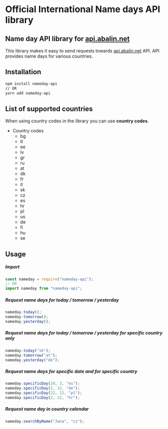 # Official International Name days API library

## Name day API library for [api.abalin.net](https://api.abalin.net)

This library makes it easy to send requests towards [api.abalin.net](https://api.abalin.net) API.
API provides name days for various countries.

## Installation

```bash
npm install nameday-api
// OR
yarn add nameday-api
```

## List of supported countries

When using country codes in the library you can use **country codes**.

- Country codes
  - bg
  - lt
  - ee
  - lv
  - gr
  - ru
  - at
  - dk
  - fr
  - it
  - sk
  - cz
  - es
  - hr
  - pl
  - us
  - de
  - fi
  - hu
  - se

## Usage

##### Import

```javascript
const nameday = require("nameday-api");
// OR
import nameday from "nameday-api";
```

##### Request name days for today / tomorrow / yesterday

```javascript
nameday.today();
nameday.tomorrow();
nameday.yesterday();
```

##### Request name days for today / tomorrow / yesterday for specific country only

```javascript
nameday.today("sk");
nameday.tomorrow("at");
nameday.yesterday("de");
```

##### Request name days for specific date and for specific country

```javascript
nameday.specificDay(29, 3, "es");
nameday.specificDay(2, 12, "de");
nameday.specificDay(22, 12, "pl");
nameday.specificDay(2, 12, "hr");
```

##### Request name day in country calendar

```javascript
nameday.searchByName("Jana", "cz");
```
